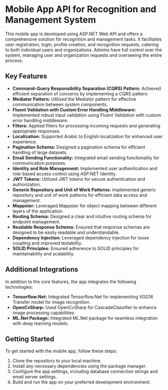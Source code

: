 # Mobile App API for Recognition and Management System

This mobile app is developed using ASP.NET Web API and offers a comprehensive solution for recognition and management tasks. It facilitates user registration, login, profile creation, and recognition requests, catering to both individual users and organizations. Admins have full control over the system, managing user and organization requests and overseeing the entire process.

## Key Features

- **Command-Query Responsibility Separation (CQRS) Pattern:** Achieved efficient separation of concerns by implementing a CQRS pattern.
- **Mediator Pattern:** Utilized the Mediator pattern for effective communication between system components.
- **Fluent Validation with Custom Error Handling Middleware:** Implemented robust input validation using Fluent Validation with custom error handling middleware.
- **Filters:** Applied filters for processing incoming requests and generating appropriate responses.
- **Localization:** Supported Arabic to English localization for enhanced user experience.
- **Pagination Schema:** Designed a pagination schema for efficient handling of large datasets.
- **Email Sending Functionality:** Integrated email sending functionality for communication purposes.
- **Identity and Role Management:** Implemented user authentication and role-based access control using ASP.NET Identity.
- **JWT Tokens:** Utilized JWT tokens for secure authentication and authorization.
- **Generic Repository and Unit of Work Patterns:** Implemented generic repository and unit of work patterns for efficient data access and management.
- **Mappster:** Leveraged Mappster for object mapping between different layers of the application.
- **Routing Schema:** Designed a clear and intuitive routing schema for endpoint management.
- **Readable Response Schema:** Ensured that response schemas are designed to be easily readable and understandable.
- **Dependency Injection:** Leveraged dependency injection for loose coupling and improved testability.
- **SOLID Principles:** Ensured adherence to SOLID principles for maintainability and scalability.

## Additional Integrations

In addition to the core features, the app integrates the following technologies:

- **Tensorflow.Net:** Integrated Tensorflow.Net for implementing VGG16 Transfer model for image recognition.
- **OpenCvSharp:** Used OpenCvSharp for CascadeClassifier to enhance image processing capabilities.
- **ML.Net Package:** Integrated ML.Net package for seamless integration with deep learning models.

## Getting Started

To get started with the mobile app, follow these steps:

1. Clone the repository to your local machine.
2. Install any necessary dependencies using the package manager.
3. Configure the app settings, including database connection strings and email server settings.
4. Build and run the app on your preferred development environment.
